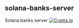 solana-banks-server
----------
Solana banks server
[![Crates.io](https://img.shields.io/crates/v/solana-banks-server.svg)](https://crates.io/crates/solana-banks-server)